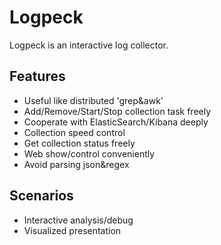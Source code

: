 # Logpeck

Logpeck is an interactive log collector.

## Features
 * Useful like distributed 'grep&awk'
 * Add/Remove/Start/Stop collection task freely
 * Cooperate with ElasticSearch/Kibana deeply
 * Collection speed control
 * Get collection status freely
 * Web show/control conveniently
 * Avoid parsing json&regex 
 
## Scenarios
 * Interactive analysis/debug
 * Visualized presentation
